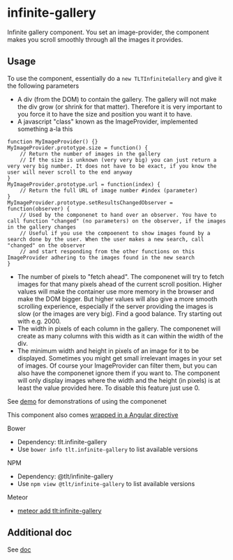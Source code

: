 # infinite-gallery

Infinite gallery component. You set an image-provider, the component makes you scroll smoothly through all the images it provides.

## Usage

To use the component, essentially do a `new TLTInfiniteGallery` and give it the following parameters
* A div (from the DOM) to contain the gallery. The gallery will not make the div grow (or shrink for that matter). Therefore it is very important to you force it to have the size and position you want it to have.
* A javascript "class" known as the ImageProvider, implemented something a-la this
```
function MyImageProvider() {}
MyImageProvider.prototype.size = function() {
    // Return the number of images in the gallery
    // If the size is unknown (very very big) you can just return a very very big number. It does not have to be exact, if you know the user will never scroll to the end anyway
}
MyImageProvider.prototype.url = function(index) {
    // Return the full URL of image number #index (parameter)
}
MyImageProvider.prototype.setResultsChangedObserver = function(observer) {
    // Used by the componenet to hand over an observer. You have to call function "changed" (no parameters) on the observer, if the images in the gallery changes
    // Useful if you use the compoenent to show images found by a search done by the user. When the user makes a new search, call "changed" on the observer
    // and start responding from the other functions on this ImageProvider adhering to the images found in the new search
}
```
* The number of pixels to "fetch ahead". The componenet will try to fetch images for that many pixels ahead of the current scroll position. Higher values will make the container use more memory in the browser and make the DOM bigger. But higher values will also give a more smooth scrolling experience, especially if the server providing the images is slow (or the images are very big). Find a good balance. Try starting out with e.g. 2000.
* The width in pixels of each column in the gallery. The componenet will create as many columns with this width as it can within the width of the div.
* The minimum width and height in pixels of an image for it to be displayed. Sometimes you might get small irrelevant images in your set of images. Of course your ImageProvider can filter them, but you can also have the componenet ignore them if you want to. The component will only display images where the width and the height (in pixels) is at least the value provided here. To disable this feature just use 0.

See [demo](demo) for demonstrations of using the componenet

This component also comes [wrapped in a Angular directive](https://github.com/TeletronicsDotAe/infinite-gallery-angular)

Bower
* Dependency: tlt.infinite-gallery
* Use `bower info tlt.infinite-gallery` to list available versions

NPM
* Dependency: @tlt/infinite-gallery
* Use `npm view @tlt/infinite-gallery` to list available versions

Meteor
* [meteor add tlt:infinite-gallery](https://atmospherejs.com/tlt/infinite-gallery)

## Additional doc

See [doc](doc)
